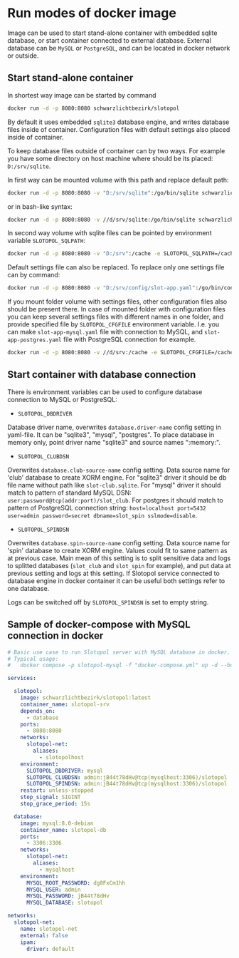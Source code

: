 
# Run modes of docker image

Image can be used to start stand-alone container with embedded sqlite database, or start container connected to external database. External database can be `MySQL` or `PostgreSQL`, and can be located in docker network or outside.

## Start stand-alone container

In shortest way image can be started by command

```sh
docker run -d -p 8080:8080 schwarzlichtbezirk/slotopol
```

By default it uses embedded `sqlite3` database engine, and writes database files inside of container. Configuration files with default settings also placed inside of container.

To keep database files outside of container can by two ways. For example you have some directory on host machine where should be its placed: `D:/srv/sqlite`.

In first way can be mounted volume with this path and replace default path:

```sh
docker run -d -p 8080:8080 -v "D:/srv/sqlite":/go/bin/sqlite schwarzlichtbezirk/slotopol
```

or in bash-like syntax:

```sh
docker run -d -p 8080:8080 -v //d/srv/sqlite:/go/bin/sqlite schwarzlichtbezirk/slotopol
```

In second way volume with sqlite files can be pointed by environment variable `SLOTOPOL_SQLPATH`:

```sh
docker run -d -p 8080:8080 -v "D:/srv":/cache -e SLOTOPOL_SQLPATH=/cache/sqlite schwarzlichtbezirk/slotopol
```

Default settings file can also be replaced. To replace only one settings file can by command:

```sh
docker run -d -p 8080:8080 -v "D:/srv/config/slot-app.yaml":/go/bin/config/slot-app.yaml:ro schwarzlichtbezirk/slotopol
```

If you mount folder volume with settings files, other configuration files also should be present there. In case of mounted folder with configuration files you can keep several settings files with different names in one folder, and provide specified file by `SLOTOPOL_CFGFILE` environment variable. I.e. you can make `slot-app-mysql.yaml` file with connection to MySQL, and `slot-app-postgres.yaml` file with PostgreSQL connection for example.

```sh
docker run -d -p 8080:8080 -v //d/srv:/cache -e SLOTOPOL_CFGFILE=/cache/config/slot-app.yaml -e SLOTOPOL_SQLPATH=/cache/sqlite schwarzlichtbezirk/slotopol
```

## Start container with database connection

There is environment variables can be used to configure database connection to MySQL or PostgreSQL:

- `SLOTOPOL_DBDRIVER`

Database driver name, overwrites `database.driver-name` config setting in yaml-file. It can be "sqlite3", "mysql", "postgres". To place database in memory only, point driver name "sqlite3" and source names ":memory:".

- `SLOTOPOL_CLUBDSN`

Overwrites `database.club-source-name` config setting. Data source name for 'club' database to create XORM engine. For "sqlite3" driver it should be db file name without path like `slot-club.sqlite`. For "mysql" driver it should match to pattern of standard MySQL DSN: `user:password@tcp(addr:port)/slot_club`. For postgres it should match to pattern of PostgreSQL connection string: `host=localhost port=5432 user=admin password=secret dbname=slot_spin sslmode=disable`.

- `SLOTOPOL_SPINDSN`

Overwrites `database.spin-source-name` config setting. Data source name for 'spin' database to create XORM engine. Values could fit to same pattern as at previous case. Main mean of this setting is to split sensitive data and logs to splitted databases (`slot_club` and `slot_spin` for example), and put data at previous setting and logs at this setting. If Slotopol service connected to database engine in docker container it can be useful both settings refer to one database.

Logs can be switched off by `SLOTOPOL_SPINDSN` is set to empty string.

## Sample of docker-compose with MySQL connection in docker

```yaml
# Basic use case to run Slotopol server with MySQL database in docker.
# Typical usage:
#   docker compose -p slotopol-mysql -f "docker-compose.yml" up -d --build

services:

  slotopol:
    image: schwarzlichtbezirk/slotopol:latest
    container_name: slotopol-srv
    depends_on:
      - database
    ports:
      - 8080:8080
    networks:
      slotopol-net:
        aliases:
          - slotopolhost
    environment:
      SLOTOPOL_DBDRIVER: mysql
      SLOTOPOL_CLUBDSN: admin:jB44t78dHv@tcp(mysqlhost:3306)/slotopol
      SLOTOPOL_SPINDSN: admin:jB44t78dHv@tcp(mysqlhost:3306)/slotopol
    restart: unless-stopped
    stop_signal: SIGINT
    stop_grace_period: 15s

  database:
    image: mysql:8.0-debian
    container_name: slotopol-db
    ports:
      - 3306:3306
    networks:
      slotopol-net:
        aliases:
          - mysqlhost
    environment:
      MYSQL_ROOT_PASSWORD: dg8FxCm1hh
      MYSQL_USER: admin
      MYSQL_PASSWORD: jB44t78dHv
      MYSQL_DATABASE: slotopol

networks:
  slotopol-net:
    name: slotopol-net
    external: false
    ipam:
      driver: default
```
